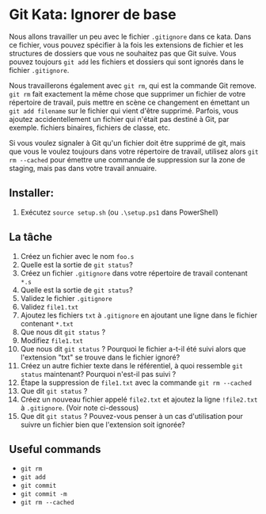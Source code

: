 # Git Kata: Ignorer de base
Nous allons travailler un peu avec le fichier `.gitignore` dans ce kata.
Dans ce fichier, vous pouvez spécifier à la fois les extensions de fichier et les structures de dossiers que vous ne souhaitez pas que Git suive.
Vous pouvez toujours `git add` les fichiers et dossiers qui sont ignorés dans le fichier `.gitignore`.

Nous travaillerons également avec `git rm`, qui est la commande Git remove. `git rm` fait exactement la même chose que supprimer un fichier de votre répertoire de travail, puis mettre en scène ce changement en émettant un `git add filename` sur le fichier qui vient d'être supprimé.
Parfois, vous ajoutez accidentellement un fichier qui n'était pas destiné à Git, par exemple. fichiers binaires, fichiers de classe, etc.

Si vous voulez signaler à Git qu'un fichier doit être supprimé de git, mais que vous le voulez toujours dans votre répertoire de travail, utilisez alors `git rm --cached` pour émettre une commande de suppression sur la zone de staging, mais pas dans votre travail annuaire.


## Installer:

1. Exécutez `source setup.sh` (ou `.\setup.ps1` dans PowerShell)

## La tâche

1. Créez un fichier avec le nom `foo.s`
2. Quelle est la sortie de `git status`?
3. Créez un fichier `.gitignore` dans votre répertoire de travail contenant `*.s`
4. Quelle est la sortie de `git status`?
5. Validez le fichier `.gitignore`
6. Validez `file1.txt`
7. Ajoutez les fichiers `txt` à `.gitignore` en ajoutant une ligne dans le fichier contenant `*.txt`
8. Que nous dit `git status` ?
9. Modifiez `file1.txt`
10. Que nous dit `git status` ? Pourquoi le fichier a-t-il été suivi alors que l'extension "txt" se trouve dans le fichier ignoré?
11. Créez un autre fichier texte dans le référentiel, à quoi ressemble `git status` maintenant? Pourquoi n'est-il pas suivi ?
12. Étape la suppression de `file1.txt` avec la commande `git rm --cached`
13. Que dit `git status` ?
14. Créez un nouveau fichier appelé `file2.txt` et ajoutez la ligne `!file2.txt` à `.gitignore`. (Voir note ci-dessous)
15. Que dit `git status` ? Pouvez-vous penser à un cas d'utilisation pour suivre un fichier bien que l'extension soit ignorée?

## Useful commands
- `git rm`
- `git add`
- `git commit`
- `git commit -m`
- `git rm --cached`

